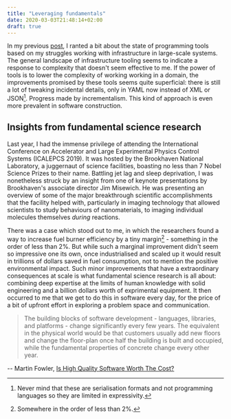 ```yaml
---
title: "Leveraging fundamentals"
date: 2020-03-03T21:48:14+02:00
draft: true
---
```


In my previous [post](/posts/02/the-right-details), I ranted a bit about the state of programming tools based on my struggles working with infrastructure in large-scale systems.
The general landscape of infrastructure tooling seems to indicate a response to complexity that doesn't seem effective to me.
If the power of tools is to lower the complexity of working working in a domain, the improvements promised by these tools seems quite superficial: there is still a lot of tweaking incidental details, only in YAML now instead of XML or JSON[^serialisation].
Progress made by incrementalism. This kind of approach is even more prevalent in software construction.

## Insights from fundamental science research

Last year, I had the immense privilege of attending the International Conference on Accelerator and Large Experimental Physics Control Systems (ICALEPCS 2019).
It was hosted by the Brookhaven National Laboratory, a juggernaut of science facilities, boasting no less than 7 Nobel Science Prizes to their name.
Battling jet lag and sleep deprivation, I was nonetheless struck by an insight from one of keynote presentations by Brookhaven's associate director Jim Misewich. 
He was presenting an overview of some of the major breakthrough scientific accomplishments that the facility helped with, particularly in imaging technology that allowed scientists to study behaviours of nanomaterials, to imaging individual molecules themselves _during_ reactions.

There was a case which stood out to me, in which the researchers found a way to increase fuel burner efficiency by a tiny margin[^margin] - something in the order of less than 2%.
But while such a marginal improvement didn't seem so impressive one its own, once industrialised and scaled up it would result in trillions of dollars saved in fuel consumption, not to mention the positive environmental impact.
Such minor improvements that have a extraordinary consequences at scale is what fundamental science research is all about: combining deep expertise at the limits of human knowledge with solid engineering and a billion dollars worth of exprimental equipment.
It then occurred to me that we get to do this in software every day, for the price of a bit of upfront effort in exploring a problem space and communication.


> The building blocks of software development - languages, libraries, and platforms - change significantly every few years. The equivalent in the physical world would be that customers usually add new floors and change the floor-plan once half the building is built and occupied, while the fundamental properties of concrete change every other year.

-- Martin Fowler, [Is High Quality Software Worth The Cost?](https://martinfowler.com/articles/is-quality-worth-cost.html)


[^serialisation]: Never mind that these are serialisation formats and not programming languages so they are limited in expressivity.
[^margin]: Somewhere in the order of less than 2%.
